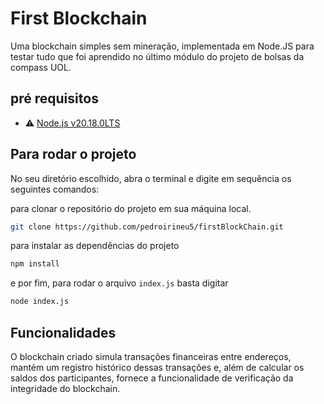 # First Blockchain
Uma blockchain simples sem mineração, implementada em Node.JS para testar tudo que foi aprendido no último módulo do projeto de bolsas da compass UOL. 

## pré requisitos
- ⚠ [Node.js v20.18.0LTS](https://nodejs.org/en)

## Para rodar o projeto
No seu diretório escolhido, abra o terminal e digite em sequência os seguintes comandos:

para clonar o repositório do projeto em sua máquina local.
```bash
git clone https://github.com/pedroirineu5/firstBlockChain.git
```

para instalar as dependências do projeto

```bash
npm install
```

 e por fim, para rodar o arquivo `index.js` basta digitar

```bash
node index.js
```
## Funcionalidades

O blockchain criado simula transações financeiras entre endereços, mantém um registro histórico dessas transações e, além de calcular os saldos dos participantes, fornece a funcionalidade de verificação da integridade do blockchain.
